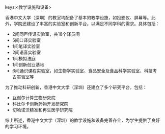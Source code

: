 keys:<教学设施和设备>


香港中文大学（深圳）的教室均配备了基本的教学设施，如投影仪、屏幕等。此外，学院还建设了丰富的实验室和创新平台，以满足不同学科的需求。具体包括：

- 2间同声传译实验室，共18个译员间
- 5间口译实验室
- 1间笔译实验室
- 2间语音实验室
- 1间模拟法庭
- 1间创新创业基地
- 6间通识课程实验室，如生物学实验室、食品安全及食品科学实验室、科技考古实验室等

为了推动科研创新，香港中文大学（深圳）还建立了多个研究平台，包括：

- 瓦谢尔计算生物研究院
- 科比尔卡创新药物开发研究院
- 切哈诺沃精准和再生医学研究院

综上所述，香港中文大学（深圳）的教学设施和设备完善齐全，为学生提供了良好的学习环境。